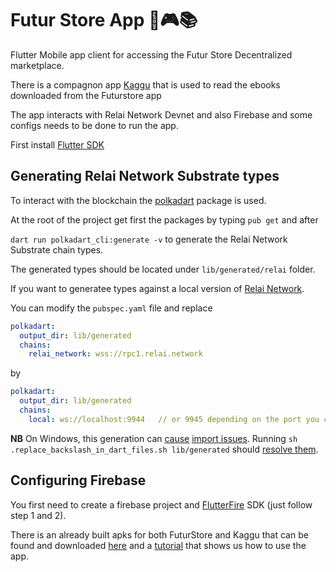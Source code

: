 # Futur Store App 📱🎮📚

Flutter Mobile app client for accessing the Futur Store Decentralized marketplace.

There is a compagnon app [Kaggu](https://github.com/RELAI-Network/kaggu) that is used to read the ebooks downloaded from the Futurstore app

The app interacts with Relai Network Devnet and also Firebase and some configs needs to be done to run the app.

First install [Flutter SDK](https://docs.flutter.dev/get-started/install) 

## Generating Relai Network Substrate types

To interact with the blockchain the [polkadart](https://pub.dev/packages/polkadart) package is used.


At the root of the project get first the packages by typing `pub get` and after

`dart run polkadart_cli:generate -v` to generate the Relai Network Substrate chain types.

The generated types should be located under `lib/generated/relai` folder.

If you want to generatee types against a local version of [Relai Network](https://github.com/RELAI-Network/relai-network).

You can modify the `pubspec.yaml` file and replace

```yaml
polkadart:
  output_dir: lib/generated
  chains:
    relai_network: wss://rpc1.relai.network
```
by

```yaml
polkadart:
  output_dir: lib/generated
  chains:
    local: ws://localhost:9944   // or 9945 depending on the port you chose
```

**NB**
On Windows, this generation can [cause](https://github.com/dart-lang/code_builder/issues/383) [import issues](https://github.com/leonardocustodio/polkadart/issues/323). Running `sh .replace_backslash_in_dart_files.sh lib/generated` should [resolve them](https://github.com/encointer/encointer-wallet-flutter/blob/5197562a9f0c2103e40f69ee4b09b52a4197f9ca/scripts/replace_backslash_in_dart_files.sh).


## Configuring Firebase

You first need to create a firebase project and [FlutterFire](https://firebase.google.com/docs/flutter/setup?platform=web) SDK (just follow step 1 and 2).

There is an already built apks for both FuturStore and Kaggu that can be found and downloaded [here](https://drive.google.com/drive/u/1/folders/1cfoUhpKXK46_57sAQPWOqfSUNhTFdEa7) and a [tutorial](https://blog.relai.network/futur-store-app-devnet-relai-network) that shows us how to use the app.




